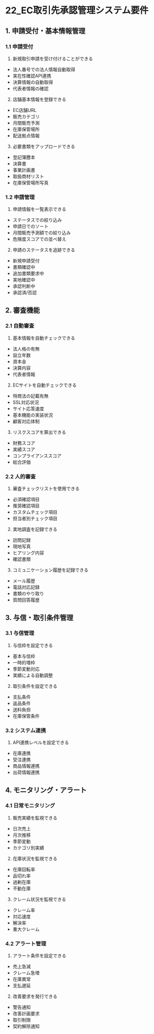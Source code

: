 # 22_EC取引先承認管理システム要件

## 1. 申請受付・基本情報管理
### 1.1 申請受付
1. 新規取引申請を受け付けることができる
  - 法人番号での法人情報自動取得
  - 実在性確認API連携
  - 決算情報の自動取得
  - 代表者情報の確認

2. 店舗基本情報を登録できる
  - EC店舗URL
  - 販売カテゴリ
  - 月間販売予測
  - 在庫保管場所
  - 配送拠点情報

3. 必要書類をアップロードできる
  - 登記簿謄本
  - 決算書
  - 事業計画書
  - 取扱商材リスト
  - 在庫保管場所写真

### 1.2 申請管理
1. 申請情報を一覧表示できる
  - ステータスでの絞り込み
  - 申請日でのソート
  - 月間販売予測額での絞り込み
  - 危険度スコアでの並べ替え

2. 申請のステータスを追跡できる
  - 新規申請受付
  - 書類確認中
  - 追加書類要求中
  - 実地確認中
  - 承認判断中
  - 承認済/否認

## 2. 審査機能
### 2.1 自動審査
1. 基本情報を自動チェックできる
  - 法人格の有無
  - 設立年数
  - 資本金
  - 決算内容
  - 代表者情報

2. ECサイトを自動チェックできる
  - 特商法の記載有無
  - SSL対応状況
  - サイト応答速度
  - 基本機能の実装状況
  - 顧客対応体制

3. リスクスコアを算出できる
  - 財務スコア
  - 実績スコア
  - コンプライアンススコア
  - 総合評価

### 2.2 人的審査
1. 審査チェックリストを使用できる
  - 必須確認項目
  - 推奨確認項目
  - カスタムチェック項目
  - 担当者別チェック項目

2. 実地調査を記録できる
  - 訪問記録
  - 現地写真
  - ヒアリング内容
  - 確認書類

3. コミュニケーション履歴を記録できる
  - メール履歴
  - 電話対応記録
  - 書類のやり取り
  - 質問回答履歴

## 3. 与信・取引条件管理
### 3.1 与信管理
1. 与信枠を設定できる
  - 基本与信枠
  - 一時的増枠
  - 季節変動対応
  - 実績による自動調整

2. 取引条件を設定できる
  - 支払条件
  - 返品条件
  - 送料負担
  - 在庫保管条件

### 3.2 システム連携
1. API連携レベルを設定できる
  - 在庫連携
  - 受注連携
  - 商品情報連携
  - 出荷情報連携

## 4. モニタリング・アラート
### 4.1 日常モニタリング
1. 販売実績を監視できる
  - 日次売上
  - 月次推移
  - 季節変動
  - カテゴリ別実績

2. 在庫状況を監視できる
  - 在庫回転率
  - 品切れ率
  - 過剰在庫
  - 不動在庫

3. クレーム状況を監視できる
  - クレーム率
  - 対応速度
  - 解決率
  - 重大クレーム

### 4.2 アラート管理
1. アラート条件を設定できる
  - 売上急減
  - クレーム急増
  - 在庫異常
  - 支払遅延

2. 改善要求を発行できる
  - 警告通知
  - 改善計画要求
  - 取引制限
  - 契約解除通知